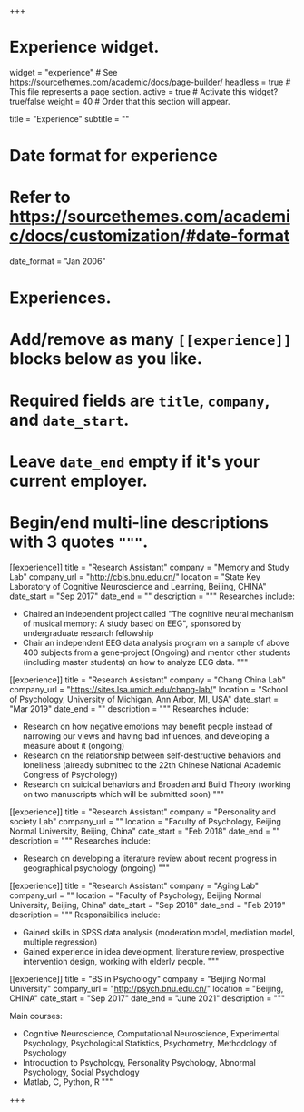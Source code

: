 +++
# Experience widget.
widget = "experience"  # See https://sourcethemes.com/academic/docs/page-builder/
headless = true  # This file represents a page section.
active = true  # Activate this widget? true/false
weight = 40  # Order that this section will appear.

title = "Experience"
subtitle = ""

# Date format for experience
#   Refer to https://sourcethemes.com/academic/docs/customization/#date-format
date_format = "Jan 2006"

# Experiences.
#   Add/remove as many `[[experience]]` blocks below as you like.
#   Required fields are `title`, `company`, and `date_start`.
#   Leave `date_end` empty if it's your current employer.
#   Begin/end multi-line descriptions with 3 quotes `"""`.
[[experience]]
  title = "Research Assistant"
  company = "Memory and Study Lab"
  company_url = "http://cbls.bnu.edu.cn/"
  location = "State Key Laboratory of Cognitive Neuroscience and Learning, Beijing, CHINA"
  date_start = "Sep 2017"
  date_end = ""
  description = """
  Researches include:
  
  * Chaired an independent project called "The cognitive neural mechanism of musical memory: A study based on EEG", sponsored by undergraduate research fellowship
  * Chair an independent EEG data analysis program on a sample of above 400 subjects from a gene-project (Ongoing) and mentor other students (including master students) on how to analyze EEG data.
  """

[[experience]]
  title = "Research Assistant"
  company = "Chang China Lab"
  company_url = "https://sites.lsa.umich.edu/chang-lab/"
  location = "School of Psychology, University of Michigan, Ann Arbor, MI, USA"
  date_start = "Mar 2019"
  date_end = ""
  description = """
  Researches include:
  
  * Research on how negative emotions may benefit people instead of narrowing our views and having bad influences, and developing a measure about it (ongoing)
  * Research on the relationship between self-destructive behaviors and loneliness (already submitted to the 22th Chinese National Academic Congress of Psychology)
  * Research on suicidal behaviors and Broaden and Build Theory (working on two manuscripts which will be submitted soon)
  """

[[experience]]
  title = "Research Assistant"
  company = "Personality and society Lab"
  company_url = ""
  location = "Faculty of Psychology, Beijing Normal University, Beijing, China"
  date_start = "Feb 2018"
  date_end = ""
  description = """
  Researches include:
  
  * Research on developing a literature review about recent progress in geographical psychology (ongoing)
  """

[[experience]]
  title = "Research Assistant"
  company = "Aging Lab"
  company_url = ""
  location = "Faculty of Psychology, Beijing Normal University, Beijing, China"
  date_start = "Sep 2018"
  date_end = "Feb 2019"
  description = """
  Responsibilies include:
  
  * Gained skills in SPSS data analysis (moderation model, mediation model, multiple regression)
  * Gained experience in idea development, literature review,  prospective intervention design, working with elderly people.
  """

[[experience]]
  title = "BS in Psychology"
  company = "Beijing Normal University"
  company_url = "http://psych.bnu.edu.cn/"
  location = "Beijing, CHINA"
  date_start = "Sep 2017"
  date_end = "June 2021"
  description = """
  
  Main courses:
  
  * Cognitive Neuroscience, Computational Neuroscience, Experimental Psychology, Psychological Statistics, Psychometry, Methodology of Psychology
  * Introduction to Psychology, Personality Psychology, Abnormal Psychology, Social Psychology
  * Matlab, C, Python, R
  """
  
+++
